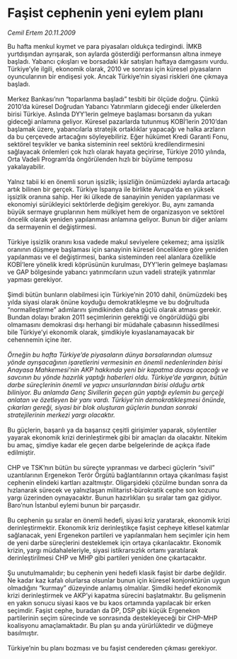 # Faşist cephenin yeni eylem planı

*Cemil Ertem 20.11.2009*

<div class="taraf_structure_2col_1zq">
<div class="margen_n">



 <p>Bu hafta menkul kıymet ve para piyasaları oldukça tedirgindi. İMKB yurtdışından ayrışarak, son aylarda gösterdiği performansın altına inmeye başladı. Yabancı çıkışları ve borsadaki kâr satışları haftaya damgasını vurdu. Türkiye’yle ilgili, ekonomik olarak, 2010 ve sonrası için küresel piyasaların oyuncularının bir endişesi yok. Ancak Türkiye’nin siyasi riskleri öne çıkmaya başladı. <br/><br/>Merkez Bankası’nın “toparlanma başladı” tesbiti bir ölçüde doğru. Çünkü 2010’da küresel Doğrudan Yabancı Yatırımların gideceği ender ülkelerden birisi Türkiye. Aslında DYY’lerin gelmeye başlaması borsanın da yukarı gideceği anlamına geliyor. Küresel pazarlarda tutunmuş KOBİ’lerin 2010’dan başlamak üzere, yabancılarla stratejik ortaklıklar yapacağı ve halka arzların da bu çerçevede artacağını söyleyebiliriz. Eğer hükümet Kredi Garanti Fonu, sektörel teşvikler ve banka sisteminin reel sektörü kredilendirmesini sağlayacak önlemleri çok hızlı olarak hayata geçirirse, Türkiye 2010 yılında, Orta Vadeli Program’da öngörülenden hızlı bir büyüme temposu yakalayabilir. <br/><br/>Yalnız tabii ki en önemli sorun işsizlik; işsizliğin önümüzdeki aylarda artacağı artık bilinen bir gerçek. Türkiye İspanya ile birlikte Avrupa’da en yüksek işsizlik oranına sahip. Her iki ülkede de sanayinin yeniden yapılanması ve ekonomiyi sürükleyici sektörlerde değişim gerekiyor. Bu, aynı zamanda büyük sermaye gruplarının hem mülkiyet hem de organizasyon ve sektörel öncelik olarak yeniden yapılanması anlamına geliyor. Bunun bir diğer anlamı da sermayenin el değiştirmesi. <br/><br/>Türkiye işsizlik oranını kısa vadede makul seviyelere çekemez; ama işsizlik oranının düşmeye başlaması için sanayinin küresel önceliklere göre yeniden yapılanması ve el değiştirmesi, banka sisteminden reel alanlara özellikle KOBİ’lere yönelik kredi köprüsünün kurulması, DYY’lerin gelmeye başlaması ve GAP bölgesinde yabancı yatırımcıların uzun vadeli stratejik yatırımlar yapması gerekiyor. <br/><br/>Şimdi bütün bunların olabilmesi için Türkiye’nin 2010 dahil, önümüzdeki beş yılda siyasi olarak önüne koyduğu demokratikleşme ve bu doğrultuda “normalleştirme” adımlarını şimdikinden daha güçlü olarak atması gerekir. Bundan dolayı bırakın 2011 seçimlerinin gerektiği ve öngörüldüğü gibi olmamasını demokrasi dışı herhangi bir müdahale çabasının hissedilmesi bile Türkiye’yi ekonomik olarak, şimdikiyle kıyaslanamayacak bir cehennemin içine iter. <i><br/><br/>Örneğin bu hafta Türkiye’de piyasaların dünya borsalarından olumsuz yönde ayrışacağının işaretlerini vermesinin en önemli nedenlerinden birisi Anayasa Mahkemesi’nin AKP hakkında yeni bir kapatma davası açacağı ve savcının bu yönde hazırlık yaptığı haberleri oldu. Türkiye’de yargının, bütün darbe süreçlerinin önemli ve yapıcı unsurlarından birisi olduğu artık biliniyor. Bu anlamda Genç Sivillerin geçen gün yaptığı eylemin bu gerçeği anlatan ve özetleyen bir yanı vardı. Türkiye’nin demokratikleşmesi önünde, çıkarları gereği, siyasi bir blok oluşturan güçlerin bundan sonraki stratejilerinin merkezi yargı olacaktır.</i> <br/><br/>Bu güçlerin, başarılı ya da başarısız çeşitli girişimler yaparak, söylentiler yayarak ekonomik krizi derinleştirmek gibi bir amaçları da olacaktır. Nitekim bu amaç, şimdiye kadar ele geçen darbe belgelerinde de açıkça ifade edilmiştir. <br/><br/>CHP ve TSK’nın bütün bu süreçte yıpranması ve darbeci güçlerin “sivil” uzantılarının Ergenekon Terör Örgütü bağlantılarının ortaya çıkarılması faşist cephenin elindeki kartları azaltmıştır. Oligarşideki çözülme bundan sonra da hızlanarak sürecek ve yalnızlaşan militarist-bürokratik cephe son kozunu yargı üzerinden oynayacaktır. Bunun hazırlıkları şu sıralar tam gaz gidiyor. Baro’nun İstanbul eylemi bunun bir parçasıdır. <br/><br/>Bu cephenin şu sıralar en önemli hedefi, siyasi kriz yaratarak, ekonomik krizi derinleştirmektir. Ekonomik kriz derinleştikçe faşist cepheye kitlesel katımlar sağlanacak, yeni Ergenekon partileri ve yapılanmaları hem seçimler için hem de yeni darbe süreçlerini desteklemek için ortaya çıkarılacaktır. Ekonomik krizin, yargı müdahaleleriyle, siyasi istikrarsızlık ortamı yaratılarak derinleştirilmesi CHP ve MHP gibi partileri yeniden öne çıkartacaktır. <br/><br/>Şu unutulmamalıdır; bu cephenin yeni hedefi klasik faşist bir darbe değildir. Ne kadar kaz kafalı olurlarsa olsunlar bunun için küresel konjonktürün uygun olmadığını “kurmay” düzeyinde anlamış olmalılar. Şimdiki hedef ekonomik krizi derinleştirmek ve AKP’yi kapatma sürecini başlatmaktır. Bu gelişmenin en yakın sonucu siyasi kaos ve bu kaos ortamında yapılacak bir erken seçimdir. Faşist cephe, buradan da DP, DSP gibi küçük Ergenekon partilerinin seçim sürecinde ve sonrasında destekleyeceği bir CHP-MHP koalisyonu amaçlamaktadır. Bu plan şu anda yürürlüktedir ve düğmeye basılmıştır. <br/><br/>Türkiye’nin bu planı bozması ve bu faşist cendereden çıkması gerekiyor.</p>
<br/>
<br/>
<br/>



<br/>


<div id="taraf_not">
</div>

</div>


</div>
